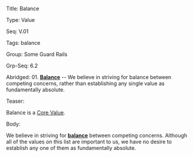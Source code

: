 Title:  Balance

Type:   Value

Seq:    V.01

Tags:   balance

Group:   Some Guard Rails

Grp-Seq: 6.2

Abridged: 01. **[Balance](https://www.practopians.org/tags/balance.html)** -- We believe in striving for balance between competing concerns, rather than establishing any single value as fundamentally absolute.

Teaser: 
 
Balance is a [Core Value](../core/values.html).

Body:   
 
We believe in striving for **[balance][]** between competing concerns. Although all of the values on this list are important to us, we have no desire to establish any one of them as fundamentally absolute.


[balance]: ../tags/balance.html
